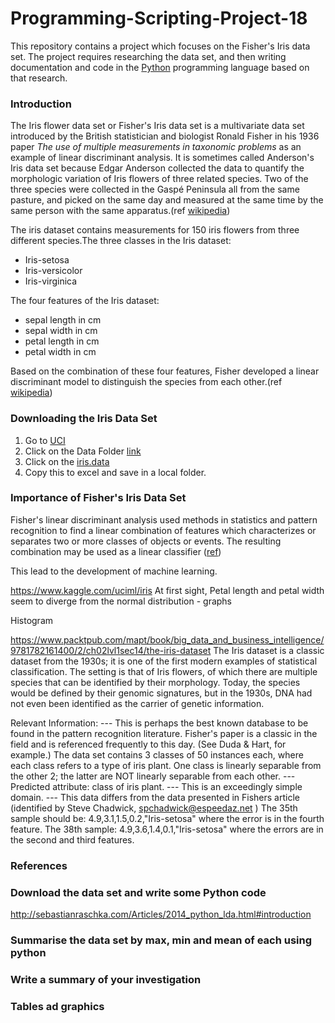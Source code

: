 # Programming-Scripting-Project-18
This repository contains a project which focuses on the Fisher's Iris data set. The project requires researching the data set, and then writing documentation and code in the [Python](https://www.python.org/) programming language based on that research. 

### Introduction
The Iris flower data set or Fisher's Iris data set is a multivariate data set introduced by the British statistician and biologist Ronald Fisher in his 1936 paper *The use of multiple measurements in taxonomic problems* as an example of linear discriminant analysis. It is sometimes called Anderson's Iris data set because Edgar Anderson collected the data to quantify the morphologic variation of Iris flowers of three related species. Two of the three species were collected in the Gaspé Peninsula all from the same pasture, and picked on the same day and measured at the same time by the same person with the same apparatus.(ref [wikipedia](https://en.wikipedia.org/wiki/Iris_flower_data_set))

The iris dataset contains measurements for 150 iris flowers from three different species.The three classes in the Iris dataset:
 * Iris-setosa 
 * Iris-versicolor 
 * Iris-virginica 

The four features of the Iris dataset:
 * sepal length in cm
 * sepal width in cm
 * petal length in cm
 * petal width in cm

Based on the combination of these four features, Fisher developed a linear discriminant model to distinguish the species from each other.(ref [wikipedia](https://en.wikipedia.org/wiki/Iris_flower_data_set))

### Downloading the Iris Data Set
 1. Go to [UCI](https://archive.ics.uci.edu/ml/datasets/iris) 
 2. Click on the Data Folder [link](https://archive.ics.uci.edu/ml/machine-learning-databases/iris/)
 3. Click on the [iris.data](https://archive.ics.uci.edu/ml/machine-learning-databases/iris/iris.data)
 4. Copy this to excel and save in a local folder.

### Importance of Fisher's Iris Data Set
Fisher's linear discriminant analysis used methods in statistics and pattern recognition to find a linear combination of features which characterizes or separates two or more classes of objects or events. The resulting combination may be used as a linear classifier ([ref](https://pdfs.semanticscholar.org/1ab8/ea71fbef3b55b69e142897fadf43b3269463.pdf))

This lead to the development of machine learning.







https://www.kaggle.com/uciml/iris
At first sight, Petal length and petal width seem to diverge from the normal distribution - graphs

Histogram

https://www.packtpub.com/mapt/book/big_data_and_business_intelligence/9781782161400/2/ch02lvl1sec14/the-iris-dataset
The Iris dataset is a classic dataset from the 1930s; it is one of the first modern examples of statistical classification.
The setting is that of Iris flowers, of which there are multiple species that can be identified by their morphology. Today, the species would be defined by their genomic signatures, but in the 1930s, DNA had not even been identified as the carrier of genetic information.

 Relevant Information:
   --- This is perhaps the best known database to be found in the pattern
       recognition literature.  Fisher's paper is a classic in the field
       and is referenced frequently to this day.  (See Duda & Hart, for
       example.)  The data set contains 3 classes of 50 instances each,
       where each class refers to a type of iris plant.  One class is
       linearly separable from the other 2; the latter are NOT linearly
       separable from each other.
   --- Predicted attribute: class of iris plant.
   --- This is an exceedingly simple domain.
   --- This data differs from the data presented in Fishers article
	(identified by Steve Chadwick,  spchadwick@espeedaz.net )
	The 35th sample should be: 4.9,3.1,1.5,0.2,"Iris-setosa"
	where the error is in the fourth feature.
	The 38th sample: 4.9,3.6,1.4,0.1,"Iris-setosa"
	where the errors are in the second and third features.  


### References

### Download the data set and write some Python code
http://sebastianraschka.com/Articles/2014_python_lda.html#introduction

### Summarise the data set by max, min and mean of each using python

### Write a summary of your investigation

### Tables ad graphics
